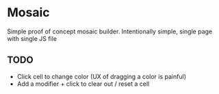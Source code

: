 # Mosaic
Simple proof of concept mosaic builder. Intentionally simple, single page with single JS file

## TODO

* Click cell to change color (UX of dragging a color is painful)
* Add a modifier + click to clear out / reset a cell
